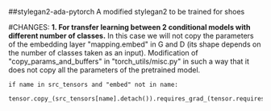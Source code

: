 ##stylegan2-ada-pytorch
A modified stylegan2 to be trained for shoes

#CHANGES:
**1. For transfer learning between 2 conditional models with different number of classes.**
In this case we will not copy the parameters of the embedding layer "mapping.embed" in G and D (its shape depends on the number of classes taken as an input). Modification of "copy_params_and_buffers" in "torch_utils/misc.py" in such a way that it does not copy all the parameters of the pretrained model.

```
if name in src_tensors and "embed" not in name:   
        tensor.copy_(src_tensors[name].detach()).requires_grad_(tensor.requires_grad)
```
